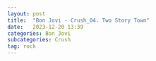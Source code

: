 ```yaml
---
layout: post
title:  "Bon Jovi - Crush_04. Two Story Town"
date:   2023-12-20 13:39
categories: Bon Jovi
subcategories: Crush
tag: rock
---
```


